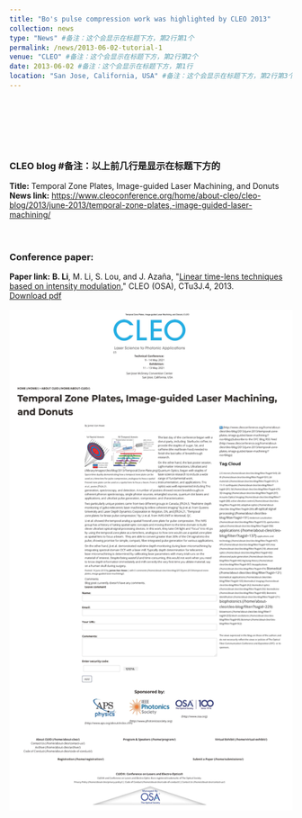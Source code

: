 ```yaml
---
title: "Bo's pulse compression work was highlighted by CLEO 2013"
collection: news
type: "News" #备注：这个会显示在标题下方，第2行第1个
permalink: /news/2013-06-02-tutorial-1
venue: "CLEO" #备注：这个会显示在标题下方，第2行第2个
date: 2013-06-02 #备注：这个会显示在标题下方，第1行
location: "San Jose, California, USA" #备注：这个会显示在标题下方，第2行第3个
---
```

<br/> 
<br/>
<br/>
<br/>
<br/>

### CLEO blog #备注：以上前几行是显示在标题下方的
**Title:**
Temporal Zone Plates, Image-guided Laser Machining, and Donuts
<br/>
**News link:** https://www.cleoconference.org/home/about-cleo/cleo-blog/2013/june-2013/temporal-zone-plates,-image-guided-laser-machining/
<br/>
<br/>
<br/>
### Conference paper:
**Paper link:** **B. Li**, M. Li, S. Lou, and J. Azaña, "[Linear time-lens techniques based on intensity modulation](https://www.osapublishing.org/abstract.cfm?uri=CLEO_SI-2013-CTu3J.4)," CLEO (OSA), CTu3J.4, 2013.
<br/>[Download pdf](http://bo-li-research.github.io/files/Conference-2013-CLEO_SI-2013-CTu3J.4.pdf)
<br/>
<br/>
<img src='/images/News-2013-06-02.jpg'>
